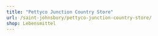 ```yaml
---
title: "Pettyco Junction Country Store"
url: /saint-johnsbury/pettyco-junction-country-store/
shop: Lebensmittel
---
```


